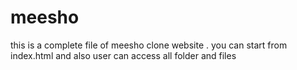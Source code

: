 # meesho
this is a complete file of meesho clone website .
you can start from index.html 
and also user can access all folder and files 
